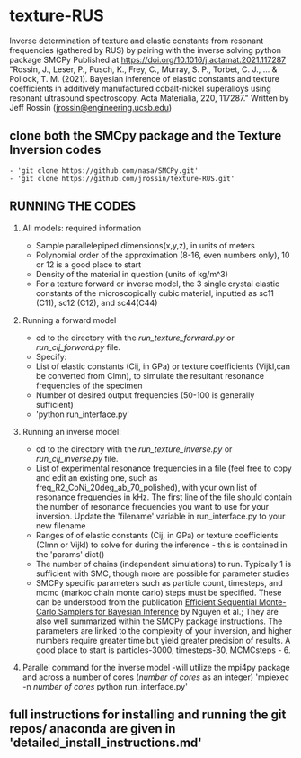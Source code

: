 # texture-RUS
Inverse determination of texture and elastic constants from resonant frequencies (gathered by RUS) by pairing with the inverse solving python package SMCPy
Published at https://doi.org/10.1016/j.actamat.2021.117287
"Rossin, J., Leser, P., Pusch, K., Frey, C., Murray, S. P., Torbet, C. J., ... & Pollock, T. M. (2021). Bayesian inference of elastic constants and texture coefficients in additively manufactured cobalt-nickel superalloys using resonant ultrasound spectroscopy. Acta Materialia, 220, 117287."
Written by Jeff Rossin (jrossin@engineering.ucsb.edu)

## clone both the SMCpy package and the Texture Inversion codes
    - 'git clone https://github.com/nasa/SMCPy.git'
    - 'git clone https://github.com/jrossin/texture-RUS.git'

## RUNNING THE CODES
1. All models: required information
    - Sample parallelepiped dimensions(x,y,z), in units of meters
    - Polynomial order of the approximation (8-16, even numbers only), 10 or 12 is a good place to start
    - Density of the material in question (units of kg/m^3)
    - For a texture forward or inverse model, the 3 single crystal elastic constants of the microscopically cubic material, inputted as sc11 (C11), sc12 (C12), and sc44(C44)

2. Running a forward model
    - cd to the  directory with the *run_texture_forward.py* or  *run_cij_forward.py* file.
    - Specify:
    - List of elastic constants (Cij, in GPa) or texture coefficients (Vijkl,can be converted from Clmn), to simulate the resultant resonance frequencies of the specimen
    - Number of desired output frequencies (50-100 is generally sufficient)
    - 'python run_interface.py'

3. Running an inverse model:
    - cd to the directory with the *run_texture_inverse.py* or  *run_cij_inverse.py* file.
    - List of experimental resonance frequencies in a file (feel free to copy and edit an existing one, such as freq_R2_CoNi_20deg_ab_70_polished), with your own list of resonance frequencies in kHz. The first line of the file should contain the number of resonance frequencies you want to use for your inversion. Update the 'filename' variable in run_interface.py to your new filename
    - Ranges of of elastic constants (Cij, in GPa) or texture coefficients (Clmn or Vijkl) to solve for during the inference - this is contained in the 'params' dict()
    - The number of chains (independent simulations) to run. Typically 1 is sufficient with SMC, though more are possible for parameter studies
    - SMCPy specific parameters such as particle count, timesteps, and mcmc (markoc chain monte carlo) steps must be specified. These can be understood from the publication [Efficient Sequential Monte-Carlo Samplers for Bayesian Inference](10.1109/TSP.2015.2504342) by Nguyen et al.; They are also well summarized within the SMCPy package instructions. The parameters are linked to the complexity of your inversion, and higher numbers require greater time but yield greater precision of results. A good place to start is particles-3000, timesteps-30, MCMCsteps - 6.
4. Parallel command for the inverse model -will utilize the mpi4py package and across a number of cores (*number of cores* as an integer)
    'mpiexec -n *number of cores* python run_interface.py'

## full instructions for installing and running the git repos/ anaconda are given in 'detailed_install_instructions.md'
